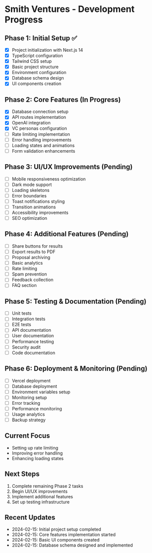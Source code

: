 # Smith Ventures - Development Progress

## Phase 1: Initial Setup ✅

- [x] Project initialization with Next.js 14
- [x] TypeScript configuration
- [x] Tailwind CSS setup
- [x] Basic project structure
- [x] Environment configuration
- [x] Database schema design
- [x] UI components creation

## Phase 2: Core Features (In Progress)

- [x] Database connection setup
- [x] API routes implementation
- [x] OpenAI integration
- [x] VC personas configuration
- [ ] Rate limiting implementation
- [ ] Error handling improvements
- [ ] Loading states and animations
- [ ] Form validation enhancements

## Phase 3: UI/UX Improvements (Pending)

- [ ] Mobile responsiveness optimization
- [ ] Dark mode support
- [ ] Loading skeletons
- [ ] Error boundaries
- [ ] Toast notifications styling
- [ ] Transition animations
- [ ] Accessibility improvements
- [ ] SEO optimization

## Phase 4: Additional Features (Pending)

- [ ] Share buttons for results
- [ ] Export results to PDF
- [ ] Proposal archiving
- [ ] Basic analytics
- [ ] Rate limiting
- [ ] Spam prevention
- [ ] Feedback collection
- [ ] FAQ section

## Phase 5: Testing & Documentation (Pending)

- [ ] Unit tests
- [ ] Integration tests
- [ ] E2E tests
- [ ] API documentation
- [ ] User documentation
- [ ] Performance testing
- [ ] Security audit
- [ ] Code documentation

## Phase 6: Deployment & Monitoring (Pending)

- [ ] Vercel deployment
- [ ] Database deployment
- [ ] Environment variables setup
- [ ] Monitoring setup
- [ ] Error tracking
- [ ] Performance monitoring
- [ ] Usage analytics
- [ ] Backup strategy

## Current Focus

- Setting up rate limiting
- Improving error handling
- Enhancing loading states

## Next Steps

1. Complete remaining Phase 2 tasks
2. Begin UI/UX improvements
3. Implement additional features
4. Set up testing infrastructure

## Recent Updates

- 2024-02-15: Initial project setup completed
- 2024-02-15: Core features implementation started
- 2024-02-15: Basic UI components created
- 2024-02-15: Database schema designed and implemented

